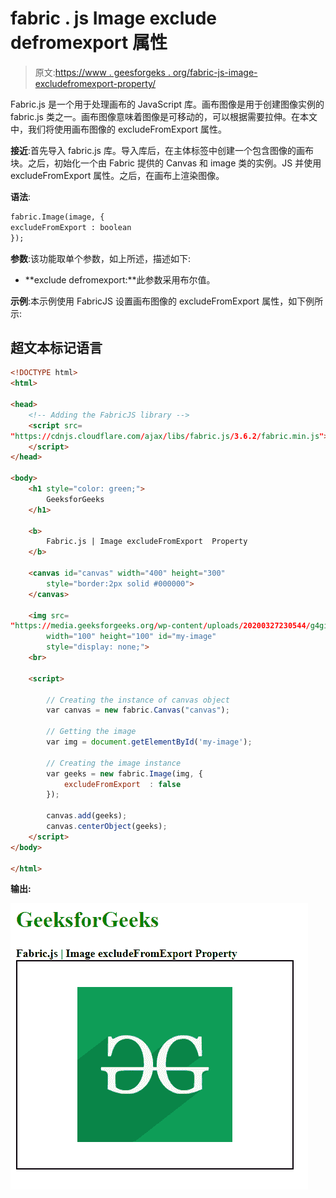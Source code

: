 # fabric . js Image exclude defromexport 属性

> 原文:[https://www . geesforgeks . org/fabric-js-image-excludefromexport-property/](https://www.geeksforgeeks.org/fabric-js-image-excludefromexport-property/)

Fabric.js 是一个用于处理画布的 JavaScript 库。画布图像是用于创建图像实例的 fabric.js 类之一。画布图像意味着图像是可移动的，可以根据需要拉伸。在本文中，我们将使用画布图像的 excludeFromExport 属性。

**接近**:首先导入 fabric.js 库。导入库后，在主体标签中创建一个包含图像的画布块。之后，初始化一个由 Fabric 提供的 Canvas 和 image 类的实例。JS 并使用 excludeFromExport 属性。之后，在画布上渲染图像。

**语法**:

```html
fabric.Image(image, {
excludeFromExport : boolean
});
```

**参数**:该功能取单个参数，如上所述，描述如下:

*   **exclude defromexport:**此参数采用布尔值。

**示例**:本示例使用 FabricJS 设置画布图像的 excludeFromExport 属性，如下例所示:

## 超文本标记语言

```html
<!DOCTYPE html> 
<html> 

<head> 
    <!-- Adding the FabricJS library -->
    <script src= 
"https://cdnjs.cloudflare.com/ajax/libs/fabric.js/3.6.2/fabric.min.js"> 
    </script> 
</head> 

<body> 
    <h1 style="color: green;"> 
        GeeksforGeeks 
    </h1> 

    <b> 
        Fabric.js | Image excludeFromExport  Property 
    </b> 

    <canvas id="canvas" width="400" height="300"
        style="border:2px solid #000000"> 
    </canvas> 

    <img src= 
"https://media.geeksforgeeks.org/wp-content/uploads/20200327230544/g4gicon.png"
        width="100" height="100" id="my-image"
        style="display: none;"> 
    <br> 

    <script> 

        // Creating the instance of canvas object 
        var canvas = new fabric.Canvas("canvas"); 

        // Getting the image 
        var img = document.getElementById('my-image'); 

        // Creating the image instance 
        var geeks = new fabric.Image(img, {
            excludeFromExport  : false
        }); 

        canvas.add(geeks); 
        canvas.centerObject(geeks); 
    </script> 
</body> 

</html>
```

**输出:**

![](img/f2551ad9d47977d36104c6f5269bf112.png)